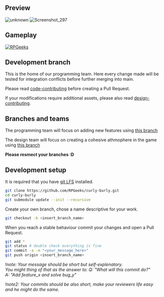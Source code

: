 ## Preview ##

![unknown](https://user-images.githubusercontent.com/67336649/129879054-687ba7e7-342c-4f3c-adef-ea2f269a78e4.png)
![Screenshot_297](https://user-images.githubusercontent.com/67336649/129879109-c788b8f9-75a2-4866-809f-484c6cffaa98.png)

## Gameplay ##

[![RPGeeks](https://imgur.com/N7YnnJS.png)](https://youtu.be/Xe3jkos3Ejc?t=36 "Forgotten Tales")
## Development branch ##

This is the home of our programming team.
Here every change made will be tested for integration conflicts before further merging into main.  

Please read [code-contributing](https://github.com/RPGeeks/curly-burly/blob/main/PROGRAMMING_CONTRIBUTING.md) before creating a Pull Request.  

If your modifications require additional assets, please also read [design-contributing](https://github.com/RPGeeks/curly-burly/blob/main/DESIGN_CONTRIBUTING.md).

## Branches and teams ##

The programming team will focus on adding new features using [this branch](https://github.com/RPGeeks/curly-burly/tree/development)

The design team will focus on creating a cohesive athmophere in the game using [this branch](https://github.com/RPGeeks/curly-burly/tree/design)

**Please resmect your branches :D**

## Development setup ##

It is required that you have [git LFS](https://git-lfs.github.com) installed.

```bash
git clone https://github.com/RPGeeks/curly-burly.git
cd curly-burly
git submodule update --init --recursive
```
Create your own branch, chose a name descriptive for your work.

```bash
git checkout -b <insert_branch_name>
``` 

When you reach a stable behaviour commit your changes and open a Pull Request.

```bash
git add *
git status # double check everything is fine
git commit -a -m "<your_message_here>"
git push origin <insert_branch_name>
```
_!note: Your message should be short but self-explenatory.  
You might thing of that as the answer to:
Q: "What will this commit do?"  
A: "Add feature_x and solve bug_y"_ 

_!note2: Your commits should be also short, make your reviewers life easy and he might do the same._
